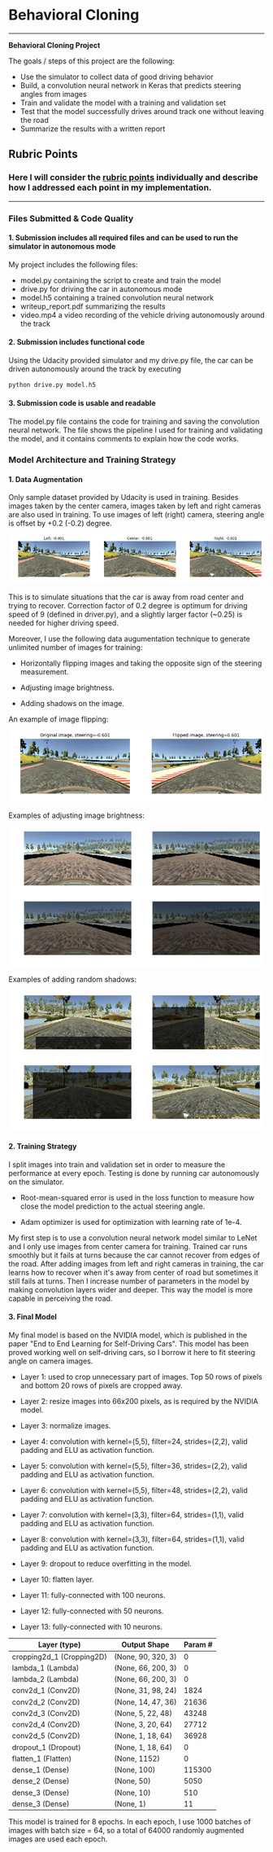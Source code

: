 # **Behavioral Cloning** 
---

**Behavioral Cloning Project**

The goals / steps of this project are the following:
* Use the simulator to collect data of good driving behavior
* Build, a convolution neural network in Keras that predicts steering angles from images
* Train and validate the model with a training and validation set
* Test that the model successfully drives around track one without leaving the road
* Summarize the results with a written report


[//]: # (Image References)

[image1]: ./img/multiple-camera.png "Images from Multiple Cameras"
[image2]: ./img/flipped-image.png "Flipped image"
[image3]: ./img/adjust-brightness.png "Adjusting brightness"
[image4]: ./img/add_shadow.png "Add shadow"

## Rubric Points
### Here I will consider the [rubric points](https://review.udacity.com/#!/rubrics/432/view) individually and describe how I addressed each point in my implementation.  

---
### Files Submitted & Code Quality

#### 1. Submission includes all required files and can be used to run the simulator in autonomous mode

My project includes the following files:
* model.py containing the script to create and train the model
* drive.py for driving the car in autonomous mode
* model.h5 containing a trained convolution neural network 
* writeup_report.pdf summarizing the results
* video.mp4 a video recording of the vehicle driving autonomously around the track

#### 2. Submission includes functional code
Using the Udacity provided simulator and my drive.py file, the car can be driven autonomously around the track by executing 
```sh
python drive.py model.h5

```

#### 3. Submission code is usable and readable

The model.py file contains the code for training and saving the convolution neural network. The file shows the pipeline I used for training and validating the model, and it contains comments to explain how the code works.

### Model Architecture and Training Strategy

#### 1. Data Augmentation

Only sample dataset provided by Udacity is used in training. Besides images taken by the center camera, images taken by left and right cameras are also used in training. To use images of left (right) camera, steering angle is offset by +0.2 (-0.2) degree. 

![alt text][image1]

This is to simulate situations that the car is away from road center and trying to recover. Correction factor of 0.2 degree is optimum for driving speed of 9 (defined in driver.py), and a slightly larger factor (~0.25) is needed for higher driving speed.

Moreover, I use the following data augumentation technique to generate unlimited number of images for training:

* Horizontally flipping images and taking the opposite sign of the steering measurement.

* Adjusting image brightness.

* Adding shadows on the image. 

An example of image flipping:

![alt text][image2]

Examples of adjusting image brightness:

![alt text][image3]

Examples of adding random shadows:

![alt text][image4]

#### 2. Training Strategy

I split images into train and validation set in order to measure the performance at every epoch. Testing is done by running car autonomously on the simulator.

* Root-mean-squared error is used in the loss function to measure how close the model prediction to the actual steering angle.

* Adam optimizer is used for optimization with learning rate of 1e-4. 

My first step is to use a convolution neural network model similar to LeNet and I only use images from center camera for training. Trained car runs smoothly but it fails at turns because the car cannot recover from edges of the road. After adding images from left and right cameras in training, the car learns how to recover when it's away from center of road but sometimes it still fails at turns. Then I increase number of parameters in the model by making convolution layers wider and deeper. This way the model is more capable in perceiving the road. 

#### 3. Final Model 

My final model is based on the NVIDIA model, which is published in the paper "End to End Learning for Self-Driving Cars". 
This model has been proved working well on self-driving cars, so I borrow it here to fit steering angle on camera images.

* Layer 1: used to crop unnecessary part of images. Top 50 rows of pixels and bottom 20 rows of pixels are cropped away.

* Layer 2: resize images into 66x200 pixels, as is required by the NVIDIA model. 

* Layer 3: normalize images.

* Layer 4: convolution with kernel=(5,5), filter=24, strides=(2,2), valid padding and ELU as activation function.

* Layer 5: convolution with kernel=(5,5), filter=36, strides=(2,2), valid padding and ELU as activation function.

* Layer 6: convolution with kernel=(5,5), filter=48, strides=(2,2), valid padding and ELU as activation function.

* Layer 7: convolution with kernel=(3,3), filter=64, strides=(1,1), valid padding and ELU as activation function.

* Layer 8: convolution with kernel=(3,3), filter=64, strides=(1,1), valid padding and ELU as activation function.

* Layer 9: dropout to reduce overfitting in the model.

* Layer 10: flatten layer.

* Layer 11: fully-connected with 100 neurons.

* Layer 12: fully-connected with 50 neurons.

* Layer 13: fully-connected with 10 neurons.


| Layer (type)                 | Output Shape              | Param #
| -----------------------------| --------------------------| -----------
| cropping2d_1 (Cropping2D)    | (None, 90, 320, 3)        | 0
| lambda_1 (Lambda)            | (None, 66, 200, 3)        | 0
| lambda_2 (Lambda)            | (None, 66, 200, 3)        | 0
| conv2d_1 (Conv2D)            | (None, 31, 98, 24)        | 1824
| conv2d_2 (Conv2D)            | (None, 14, 47, 36)        | 21636
| conv2d_3 (Conv2D)            | (None, 5, 22, 48)          | 43248
| conv2d_4 (Conv2D)            | (None, 3, 20, 64)          | 27712
| conv2d_5 (Conv2D)            | (None, 1, 18, 64)          | 36928
| dropout_1 (Dropout)          | (None, 1, 18, 64)              | 0
| flatten_1 (Flatten)          | (None, 1152)              | 0
| dense_1 (Dense)              | (None, 100)               | 115300
| dense_2 (Dense)              | (None, 50)                | 5050
| dense_3 (Dense)              | (None, 10)                 | 510
| dense_3 (Dense)              | (None, 1)                 | 11

This model is trained for 8 epochs. In each epoch, I use 1000 batches of images with batch size = 64, so a total of 64000 randomly augmented images are used each epoch. 
 
